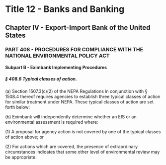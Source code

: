 
# Title 12 - Banks and Banking
## Chapter IV - Export-Import Bank of the United States
### PART 408 - PROCEDURES FOR COMPLIANCE WITH THE NATIONAL ENVIRONMENTAL POLICY ACT
#### Subpart B - Eximbank Implementing Procedures
##### § 408.6 Typical classes of action.

(a) Section 1507.3(c)(2) of the NEPA Regulations in conjunction with § 1508.4 thereof requires agencies to establish three typical classes of action for similar treatment under NEPA. These typical classes of action are set forth below:

(b) Eximbank will independently determine whether an EIS or an environmental assessment is required where:

(1) A proposal for agency action is not covered by one of the typical classes of action above; or

(2) For actions which are covered, the presence of extraordinary circumstances indicates that some other level of environmental review may be appropriate.
